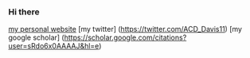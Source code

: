 ### Hi there

<!--
**davialex/davialex** is a ✨ _special_ ✨ repository because its `README.md` (this file) appears on your GitHub profile.

Here are some ideas to get you started:

- 🔭 I’m currently working on ...
- 🌱 I’m currently learning ...
- 👯 I’m looking to collaborate on ...
- 🤔 I’m looking for help with ...
- 💬 Ask me about my work with [BWEEMS] (https://www.bweems.org/)
- 📫 How to reach me: acdavis@ualberta.ca
- 😄 Pronouns: ...
- ⚡ Fun fact: ...
-->
[my personal website](http://www.alexandracddavis.com/)
[my twitter] (https://twitter.com/ACD_Davis11)
[my google scholar] (https://scholar.google.com/citations?user=sRdo6x0AAAAJ&hl=e)
